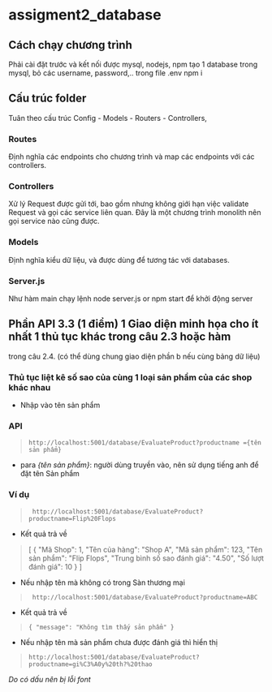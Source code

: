 # assigment2_database
## Cách chạy chương trình
Phải cài đặt trước và kết nối được mysql, nodejs, npm
tạo 1 database trong mysql, bỏ các username, password,.. trong file .env
npm i
## Cấu trúc folder
Tuân theo cấu trúc Config - Models - Routers - Controllers,  


### Routes
Định nghĩa các endpoints cho chương trình và map các endpoints với các controllers.

### Controllers
Xử lý Request được gửi tới, bao gồm nhưng không giới hạn việc validate Request và gọi các service liên quan. Đây là một chương trình monolith nên gọi service nào cũng được.

### Models
Định nghĩa kiểu dữ liệu, và được dùng để tương tác với databases.

### Server.js
Như hàm main
chạy lệnh node server.js or npm start để khởi động server

## Phần API 3.3 (1 điểm) 1 Giao diện minh họa cho ít nhất 1 thủ tục khác trong câu 2.3 hoặc hàm
trong câu 2.4. (có thể dùng chung giao diện phần b nếu cùng bảng dữ liệu)

### Thủ tục liệt kê số sao của cùng 1 loại sản phẩm của các shop khác nhau
* Nhập vào tên sản phẩm 

### API 
> `http://localhost:5001/database/EvaluateProduct?productname ={tên sản phẩm}
`

* para *{tên sản phẩm}*: người dùng truyền vào, nên sử dụng tiếng anh để đặt tên Sản phẩm
### Ví dụ

> ` 
http://localhost:5001/database/EvaluateProduct?productname=Flip%20Flops
`

* Kết quả trả về
> [
  {
    "Mã Shop": 1,
    "Tên của hàng": "Shop A",
    "Mã sản phẩm": 123,
    "Tên sản phẩm": "Flip Flops",
    "Trung bình số sao đánh giá": "4.50",
    "Số lượt đánh giá": 10
  }
]

* Nếu nhập tên mà không có trong Sàn thương mại

> ` 
http://localhost:5001/database/EvaluateProduct?productname=ABC
`

* Kết quả trả về
> `{
  "message": "Không tìm thấy sản phẩm"
}
`
* Nếu nhập tên mà sản phẩm chưa được đánh giá thì hiển thị
> `http://localhost:5001/database/EvaluateProduct?productname=gi%C3%A0y%20th?%20thao`

*Do có dấu nên bị lỗi font*